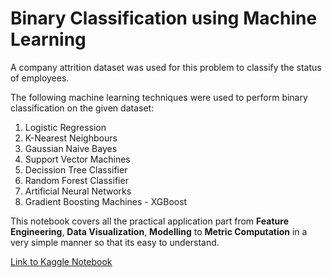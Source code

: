 # Binary Classification using Machine Learning

A company attrition dataset was used for this problem to classify the status of employees.

The following machine learning techniques were used to perform binary classification on the given dataset:
1. Logistic Regression
2. K-Nearest Neighbours
3. Gaussian Naive Bayes
4. Support Vector Machines
5. Decission Tree Classifier
6. Random Forest Classifier
7. Artificial Neural Networks
8. Gradient Boosting Machines - XGBoost

This notebook covers all the practical application part from **Feature Engineering**, **Data Visualization**, **Modelling** to **Metric Computation** in a very simple manner so that its easy to understand.

[Link to Kaggle Notebook](https://www.kaggle.com/abhigyan2311/binary-classification-using-machine-learning/)
